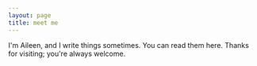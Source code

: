 ```yaml
---
layout: page
title: meet me
---
```


I'm Aileen, and I write things sometimes. You can read them here. Thanks for visiting; you're always welcome.